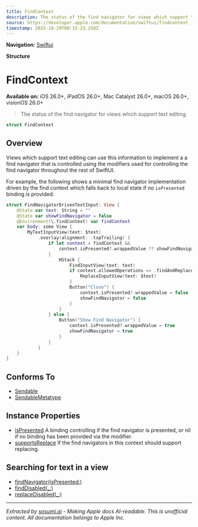 ```yaml
---
title: FindContext
description: The status of the find navigator for views which support text editing.
source: https://developer.apple.com/documentation/swiftui/findcontext
timestamp: 2025-10-29T00:15:23.258Z
---
```


**Navigation:** [Swiftui](/documentation/swiftui)

**Structure**

# FindContext

**Available on:** iOS 26.0+, iPadOS 26.0+, Mac Catalyst 26.0+, macOS 26.0+, visionOS 26.0+

> The status of the find navigator for views which support text editing.

```swift
struct FindContext
```

## Overview

Views which support text editing can use this information to implement a a find navigator that is controlled using the modifiers used for controlling the find navigator throughout the rest of SwiftUI.

For example, the following shows a minimal find navigator implementation driven by the find context which falls back to local state if no `isPresented` binding is provided:

```swift
struct FindNavigatorDrivenTextInput: View {
    @State var text: String = ""
    @State var showFindNavigator = false
    @Environment(\.findContext) var findContext
    var body: some View {
        MyTextInputView(text: $text)
            .overlay(alignment: .topTrailing) {
                if let context = findContext &&
                    context.isPresented?.wrappedValue ?? showFindNavigator
                {
                    HStack {
                        FindInputView(text: text)
                        if context.allowedOperations == .findAndReplace {
                            ReplaceInputView(text: $text)
                        }
                        Button("Close") {
                            context.isPresented?.wrappedValue = false
                            showFindNavigator = false
                        }
                    }
                } else {
                    Button("Show Find Navigator") {
                        context.isPresented?.wrappedValue = true
                        showFindNavigator = true
                    }
                }
            }
    }
}
```

## Conforms To

- [Sendable](/documentation/Swift/Sendable)
- [SendableMetatype](/documentation/Swift/SendableMetatype)

## Instance Properties

- [isPresented](/documentation/swiftui/findcontext/ispresented) A binding controlling if the find navigator is presented, or nil if no binding has been provided via the  modifier.
- [supportsReplace](/documentation/swiftui/findcontext/supportsreplace) If the find navigators in this context should support replacing.

## Searching for text in a view

- [findNavigator(isPresented:)](/documentation/swiftui/view/findnavigator(ispresented:))
- [findDisabled(_:)](/documentation/swiftui/view/finddisabled(_:))
- [replaceDisabled(_:)](/documentation/swiftui/view/replacedisabled(_:))

---

*Extracted by [sosumi.ai](https://sosumi.ai) - Making Apple docs AI-readable.*
*This is unofficial content. All documentation belongs to Apple Inc.*

